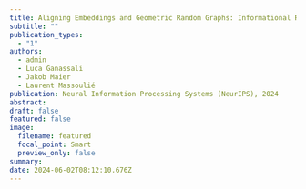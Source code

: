 ```yaml
---
title: Aligning Embeddings and Geometric Random Graphs: Informational Results and Computational Approaches for the Procrustes-Wasserstein Problem
subtitle: ""
publication_types:
  - "1"
authors:
  - admin
  - Luca Ganassali
  - Jakob Maier
  - Laurent Massoulié
publication: Neural Information Processing Systems (NeurIPS), 2024
abstract: 
draft: false
featured: false
image:
  filename: featured
  focal_point: Smart
  preview_only: false
summary:
date: 2024-06-02T08:12:10.676Z
---
```

